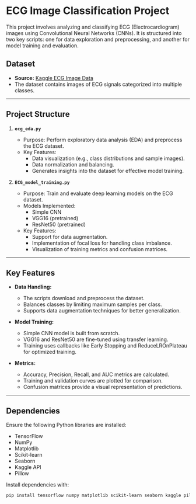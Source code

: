 # ECG Image Classification Project

This project involves analyzing and classifying ECG (Electrocardiogram) images using Convolutional Neural Networks (CNNs). It is structured into two key scripts: one for data exploration and preprocessing, and another for model training and evaluation.

## Dataset

- **Source:** [Kaggle ECG Image Data](https://www.kaggle.com/datasets/erhmrai/ecg-image-data/data)
- The dataset contains images of ECG signals categorized into multiple classes.

---

## Project Structure

1. **`ecg_eda.py`**
    - Purpose: Perform exploratory data analysis (EDA) and preprocess the ECG dataset.
    - Key Features:
        - Data visualization (e.g., class distributions and sample images).
        - Data normalization and balancing.
        - Generates insights into the dataset for effective model training.

2. **`ECG_model_training.py`**
    - Purpose: Train and evaluate deep learning models on the ECG dataset.
    - Models Implemented:
        - Simple CNN
        - VGG16 (pretrained)
        - ResNet50 (pretrained)
    - Key Features:
        - Support for data augmentation.
        - Implementation of focal loss for handling class imbalance.
        - Visualization of training metrics and confusion matrices.

---

## Key Features

- **Data Handling:**
    - The scripts download and preprocess the dataset.
    - Balances classes by limiting maximum samples per class.
    - Supports data augmentation techniques for better generalization.

- **Model Training:**
    - Simple CNN model is built from scratch.
    - VGG16 and ResNet50 are fine-tuned using transfer learning.
    - Training uses callbacks like Early Stopping and ReduceLROnPlateau for optimized training.

- **Metrics:**
    - Accuracy, Precision, Recall, and AUC metrics are calculated.
    - Training and validation curves are plotted for comparison.
    - Confusion matrices provide a visual representation of predictions.

---

## Dependencies

Ensure the following Python libraries are installed:
- TensorFlow
- NumPy
- Matplotlib
- Scikit-learn
- Seaborn
- Kaggle API
- Pillow

Install dependencies with:
```bash
pip install tensorflow numpy matplotlib scikit-learn seaborn kaggle pillow
